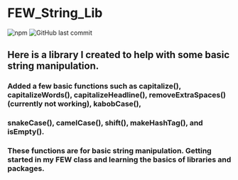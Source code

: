 # FEW_String_Lib


![npm](https://img.shields.io/npm/v/src?style=plastic)
![GitHub last commit](https://img.shields.io/github/last-commit/alexandershearer/FEW_String_Lib)

## Here is a library I created to help with some basic string manipulation.

### Added a few basic functions such as capitalize(), capitalizeWords(), capitalizeHeadline(), removeExtraSpaces() (currently not working), kabobCase(),
### snakeCase(), camelCase(), shift(), makeHashTag(), and isEmpty(). 

### These functions are for basic string manipulation. Getting started in my FEW class and learning the basics of libraries and packages.
